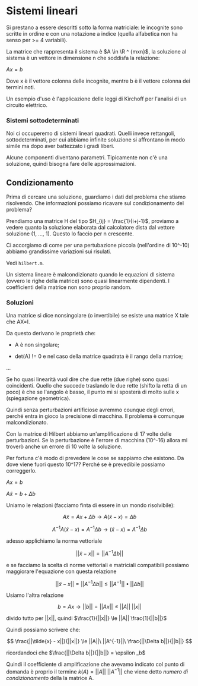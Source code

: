 # Sistemi lineari

Si prestano a essere descritti sotto la forma matriciale: le incognite sono scritte in ordine
e con una notazione a indice (quella alfabetica non ha senso per >= 4 variabili).

La matrice che rappresenta il sistema è $A \in \R ^ {mxn}$, la soluzione al sistema è un vettore in dimensione
n che soddisfa la relazione:

$Ax = b$

Dove x è il vettore colonna delle incognite, mentre b è il vettore colonna dei termini noti.

Un esempio d'uso è l'applicazione delle leggi di Kirchoff per l'analisi di un circuito elettrico.

### Sistemi sottodeterminati

Noi ci occuperemo di sistemi lineari quadrati. Quelli invece rettangoli, sottodeterminati, per cui abbiamo
infinite soluzione si affrontano in modo simile ma dopo aver battezzato i gradi liberi.

Alcune componenti diventano parametri.
Tipicamente non c'è una soluzione, quindi bisogna fare delle approssimazioni.

## Condizionamento

Prima di cercare una soluzione, guardiamo i dati del problema che stiamo risolvendo. Che informazioni
possiamo ricavare sul condizionamento del problema?

Prendiamo una matrice H del tipo $H_{ij} = \frac{1}{i+j-1}$, proviamo a vedere quanto la soluzione elaborata
dal calcolatore dista dal vettore soluzione (1, ..., 1).
Questo lo faccio per n crescente.

Ci accorgiamo di come per una pertubazione piccola (nell'ordine di 10^-10) abbiamo grandissime variazioni
sui risulati.

Vedi `hilbert.m`.

Un sistema lineare è malcondizionato quando le equazioni dl sistema (ovvero le righe della matrice) sono
quasi linearmente dipendenti. I coefficienti della matrice non sono proprio random.

### Soluzioni

Una matrice si dice nonsingolare (o invertibile) se esiste una matrice X tale che AX=I.

Da questo derivano le proprietà che:

- A è non singolare;

- det(A) != 0 e nel caso della matrice quadrata è il rango della matrice;

...

Se ho quasi linearità vuol dire che due rette (due righe) sono quasi coincidenti. Quello che
succede traslando le due rette (shifto la retta di un poco) è che se l'angolo è basso,
il punto mi si sposterà di molto sulle x (spiegazione geometrica).

Quindi senza perturbazioni artificiose avremmo counque degli errori, perché entra in gioco
la precisione di macchina. Il problema è comunque malcondizionato.

Con la matrice di Hilbert abbiamo un'amplificazione di 17 volte delle perturbazioni. Se la perturbazione
è l'errore di macchina (10^-16) allora mi troverò anche un errore di 10 volte la soluzione.

Per fortuna c'è modo di prevedere le cose se sappiamo che esistono. Da dove viene fuori questo
10^17? Perché se è prevedibile possiamo correggerlo.

$Ax = b$

$A \tilde{x} = b + \Delta b$

Uniamo le relazioni (facciamo finta di essere in un mondo risolvibile):

$$A \tilde{x} = Ax + \Delta b \rightarrow A(\tilde{x} - x) = \Delta b$$

$$A^{-1} A(\tilde{x} - x) = A^{-1} \Delta b \rightarrow (\tilde{x} - x) = A^{-1} \Delta b$$

adesso applichiamo la norma vettoriale

$$||\tilde{x} - x|| = ||A^{-1} \Delta b||$$

e se facciamo la scelta di norme vettoriali e matriciali compatibili possiamo maggiorare l'equazione
con questa relazione

$$||\tilde{x} - x|| = ||A^{-1} \Delta b|| \le ||A^{-1}|| • ||\Delta b||$$

Usiamo l'altra relazione

$$b = Ax \rightarrow ||b|| = ||Ax|| \le ||A||\ ||x||$$

divido tutto per $||x||$, quindi $\frac{1}{||x||} \le ||A|| \frac{1}{||b||}$

Quindi possiamo scrivere che:

$$
\frac{||\tilde{x} - x||}{||x||} \le ||A||\ ||A^{-1}||\ \frac{||\Delta b||}{||b||}
$$

ricordandoci che $\frac{||\Delta b||}{||b||} = \epsilon _b$

Quindi il coefficiente di amplificazione che avevamo indicato col punto di domanda è proprio il termine $k(A) = ||A||\ ||A^{-1}||$ che viene detto _numero di condizionamento_ della la matrice A.

